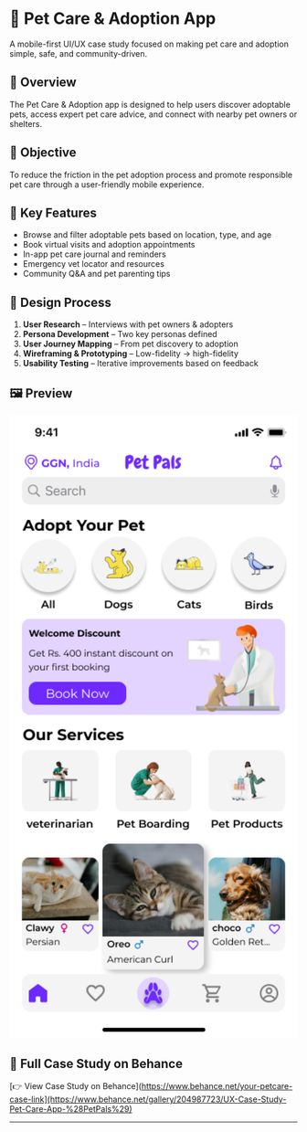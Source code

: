 # 🐶 Pet Care & Adoption App

A mobile-first UI/UX case study focused on making pet care and adoption simple, safe, and community-driven.

## 📌 Overview
The Pet Care & Adoption app is designed to help users discover adoptable pets, access expert pet care advice, and connect with nearby pet owners or shelters.

## 🎯 Objective
To reduce the friction in the pet adoption process and promote responsible pet care through a user-friendly mobile experience.

## 🧩 Key Features
- Browse and filter adoptable pets based on location, type, and age
- Book virtual visits and adoption appointments
- In-app pet care journal and reminders
- Emergency vet locator and resources
- Community Q&A and pet parenting tips

## 🎨 Design Process
1. **User Research** – Interviews with pet owners & adopters
2. **Persona Development** – Two key personas defined
3. **User Journey Mapping** – From pet discovery to adoption
4. **Wireframing & Prototyping** – Low-fidelity → high-fidelity
5. **Usability Testing** – Iterative improvements based on feedback

## 🖼️ Preview
<p align="center">
  <img src="./pet-ui-preview.png" width="800"/>
</p>

## 🔗 Full Case Study on Behance
[👉 View Case Study on Behance](https://www.behance.net/your-petcare-case-link](https://www.behance.net/gallery/204987723/UX-Case-Study-Pet-Care-App-%28PetPals%29)

---
